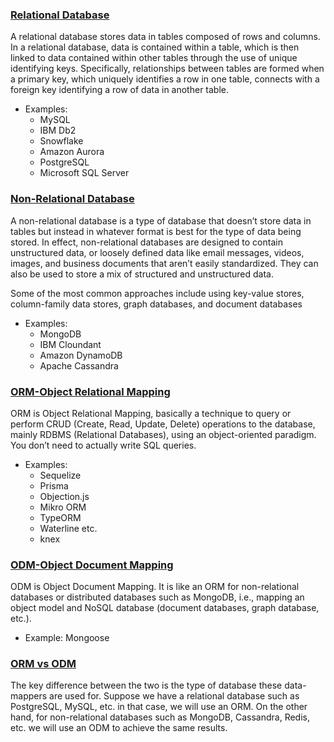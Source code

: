 ### <u> Relational Database </u>

A relational database stores data in tables composed of rows and columns. In a relational database, data is contained within a table, which is then linked to data contained within other tables through the use of unique identifying keys. Specifically, relationships between tables are formed when a primary key, which uniquely identifies a row in one table, connects with a foreign key identifying a row of data in another table.

- Examples:
  - MySQL
  - IBM Db2
  - Snowflake
  - Amazon Aurora
  - PostgreSQL
  - Microsoft SQL Server

### <u>Non-Relational Database</u>

A non-relational database is a type of database that doesn’t store data in tables but instead in whatever format is best for the type of data being stored. In effect, non-relational databases are designed to contain unstructured data, or loosely defined data like email messages, videos, images, and business documents that aren’t easily standardized. They can also be used to store a mix of structured and unstructured data.

Some of the most common approaches include using key-value stores, column-family data stores, graph databases, and document databases

- Examples:
  - MongoDB
  - IBM Cloundant
  - Amazon DynamoDB
  - Apache Cassandra

### <u>ORM-Object Relational Mapping</u>

ORM is Object Relational Mapping, basically a technique to query or perform CRUD (Create, Read, Update, Delete) operations to the database, mainly RDBMS (Relational Databases), using an object-oriented paradigm. You don’t need to actually write SQL queries.

- Examples:
  - Sequelize
  - Prisma
  - Objection.js
  - Mikro ORM
  - TypeORM
  - Waterline etc.
  - knex

### <u>ODM-Object Document Mapping</u>

ODM is Object Document Mapping. It is like an ORM for non-relational databases or distributed databases such as MongoDB, i.e., mapping an object model and NoSQL database (document databases, graph database, etc.).

- Example: Mongoose

### <u>ORM vs ODM</u>

The key difference between the two is the type of database these data-mappers are used for. Suppose we have a relational database such as PostgreSQL, MySQL, etc. in that case, we will use an ORM. On the other hand, for non-relational databases such as MongoDB, Cassandra, Redis, etc. we will use an ODM to achieve the same results.
